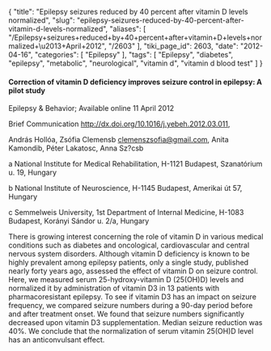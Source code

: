 {
    "title": "Epilepsy seizures reduced by 40 percent after vitamin D levels normalized",
    "slug": "epilepsy-seizures-reduced-by-40-percent-after-vitamin-d-levels-normalized",
    "aliases": [
        "/Epilepsy+seizures+reduced+by+40+percent+after+vitamin+D+levels+normalized+\u2013+April+2012",
        "/2603"
    ],
    "tiki_page_id": 2603,
    "date": "2012-04-16",
    "categories": [
        "Epilepsy"
    ],
    "tags": [
        "Epilepsy",
        "diabetes",
        "epilepsy",
        "metabolic",
        "neurological",
        "vitamin d",
        "vitamin d blood test"
    ]
}


#### Correction of vitamin D deficiency improves seizure control in epilepsy: A pilot study

Epilepsy & Behavior; Available online 11 April 2012

Brief Communication http://dx.doi.org/10.1016/j.yebeh.2012.03.011,

András Hollóa, Zsófia Clemensb clemenszsofia@gmail.com, Anita Kamondib, Péter Lakatosc, Anna Sz?csb

a National Institute for Medical Rehabilitation, H-1121 Budapest, Szanatórium u. 19, Hungary

b National Institute of Neuroscience, H-1145 Budapest, Amerikai út 57, Hungary

c Semmelweis University, 1st Department of Internal Medicine, H-1083 Budapest, Korányi Sándor u. 2/a, Hungary

There is growing interest concerning the role of vitamin D in various medical conditions such as diabetes and oncological, cardiovascular and central nervous system disorders. Although vitamin D deficiency is known to be highly prevalent among epilepsy patients, only a single study, published nearly forty years ago, assessed the effect of vitamin D on seizure control. Here, we measured serum 25-hydroxy-vitamin D (25(OH)D) levels and normalized it by administration of vitamin D3 in 13 patients with pharmacoresistant epilepsy. To see if vitamin D3 has an impact on seizure frequency, we compared seizure numbers during a 90-day period before and after treatment onset. We found that seizure numbers significantly decreased upon vitamin D3 supplementation. Median seizure reduction was 40%. We conclude that the normalization of serum vitamin 25(OH)D level has an anticonvulsant effect.